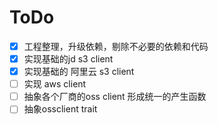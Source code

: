 # ToDo

- [x] 工程整理，升级依赖，剔除不必要的依赖和代码
- [x] 实现基础的jd s3 client
- [x] 实现基础的 阿里云 s3 client
- [ ] 实现 aws client
- [ ] 抽象各个厂商的oss client 形成统一的产生函数
- [ ] 抽象ossclient trait
